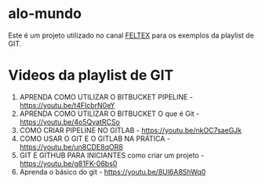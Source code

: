 # alo-mundo

Este é um projeto utilizado no canal [FELTEX](https://www.youtube.com/feltexbr) para os exemplos da playlist de GIT.


# Videos da playlist de GIT

1. APRENDA COMO UTILIZAR O BITBUCKET PIPELINE - https://youtu.be/t4FIcbrN0eY
1. APRENDA COMO UTILIZAR O BITBUCKET   O que é Git - https://youtu.be/4o5QyatRCSo
1. COMO CRIAR PIPELINE NO GITLAB - https://youtu.be/nkOC7saeGJk
1. COMO USAR O GIT E O GITLAB NA PRÁTICA - https://youtu.be/un8CDE8qOR8
1. GIT E GITHUB PARA INICIANTES como criar um projeto - https://youtu.be/g81FK-06bs0
1. Aprenda o básico do git - https://youtu.be/8Ul6A8ShWq0

